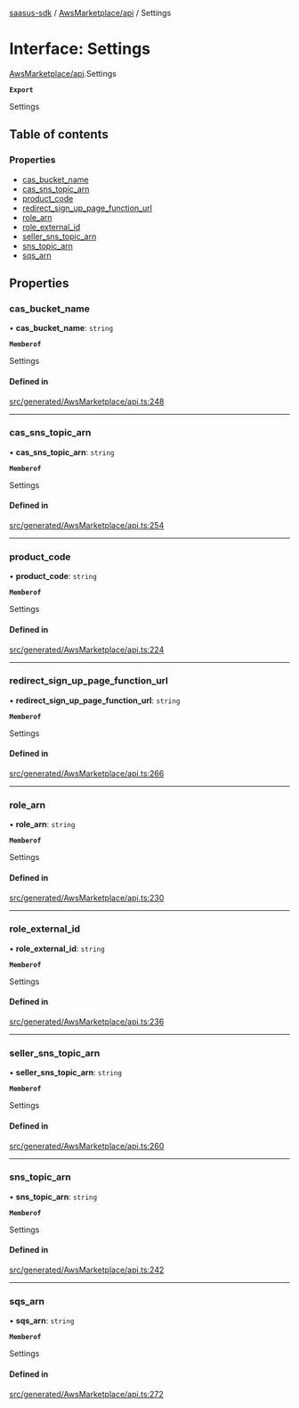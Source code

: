 [saasus-sdk](../README.md) / [AwsMarketplace/api](../modules/AwsMarketplace_api.md) / Settings

# Interface: Settings

[AwsMarketplace/api](../modules/AwsMarketplace_api.md).Settings

**`Export`**

Settings

## Table of contents

### Properties

- [cas\_bucket\_name](AwsMarketplace_api.Settings.md#cas_bucket_name)
- [cas\_sns\_topic\_arn](AwsMarketplace_api.Settings.md#cas_sns_topic_arn)
- [product\_code](AwsMarketplace_api.Settings.md#product_code)
- [redirect\_sign\_up\_page\_function\_url](AwsMarketplace_api.Settings.md#redirect_sign_up_page_function_url)
- [role\_arn](AwsMarketplace_api.Settings.md#role_arn)
- [role\_external\_id](AwsMarketplace_api.Settings.md#role_external_id)
- [seller\_sns\_topic\_arn](AwsMarketplace_api.Settings.md#seller_sns_topic_arn)
- [sns\_topic\_arn](AwsMarketplace_api.Settings.md#sns_topic_arn)
- [sqs\_arn](AwsMarketplace_api.Settings.md#sqs_arn)

## Properties

### cas\_bucket\_name

• **cas\_bucket\_name**: `string`

**`Memberof`**

Settings

#### Defined in

[src/generated/AwsMarketplace/api.ts:248](https://github.com/saasus-platform/saasus-sdk-javascript/blob/2c78b0a/src/generated/AwsMarketplace/api.ts#L248)

___

### cas\_sns\_topic\_arn

• **cas\_sns\_topic\_arn**: `string`

**`Memberof`**

Settings

#### Defined in

[src/generated/AwsMarketplace/api.ts:254](https://github.com/saasus-platform/saasus-sdk-javascript/blob/2c78b0a/src/generated/AwsMarketplace/api.ts#L254)

___

### product\_code

• **product\_code**: `string`

**`Memberof`**

Settings

#### Defined in

[src/generated/AwsMarketplace/api.ts:224](https://github.com/saasus-platform/saasus-sdk-javascript/blob/2c78b0a/src/generated/AwsMarketplace/api.ts#L224)

___

### redirect\_sign\_up\_page\_function\_url

• **redirect\_sign\_up\_page\_function\_url**: `string`

**`Memberof`**

Settings

#### Defined in

[src/generated/AwsMarketplace/api.ts:266](https://github.com/saasus-platform/saasus-sdk-javascript/blob/2c78b0a/src/generated/AwsMarketplace/api.ts#L266)

___

### role\_arn

• **role\_arn**: `string`

**`Memberof`**

Settings

#### Defined in

[src/generated/AwsMarketplace/api.ts:230](https://github.com/saasus-platform/saasus-sdk-javascript/blob/2c78b0a/src/generated/AwsMarketplace/api.ts#L230)

___

### role\_external\_id

• **role\_external\_id**: `string`

**`Memberof`**

Settings

#### Defined in

[src/generated/AwsMarketplace/api.ts:236](https://github.com/saasus-platform/saasus-sdk-javascript/blob/2c78b0a/src/generated/AwsMarketplace/api.ts#L236)

___

### seller\_sns\_topic\_arn

• **seller\_sns\_topic\_arn**: `string`

**`Memberof`**

Settings

#### Defined in

[src/generated/AwsMarketplace/api.ts:260](https://github.com/saasus-platform/saasus-sdk-javascript/blob/2c78b0a/src/generated/AwsMarketplace/api.ts#L260)

___

### sns\_topic\_arn

• **sns\_topic\_arn**: `string`

**`Memberof`**

Settings

#### Defined in

[src/generated/AwsMarketplace/api.ts:242](https://github.com/saasus-platform/saasus-sdk-javascript/blob/2c78b0a/src/generated/AwsMarketplace/api.ts#L242)

___

### sqs\_arn

• **sqs\_arn**: `string`

**`Memberof`**

Settings

#### Defined in

[src/generated/AwsMarketplace/api.ts:272](https://github.com/saasus-platform/saasus-sdk-javascript/blob/2c78b0a/src/generated/AwsMarketplace/api.ts#L272)

